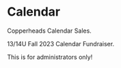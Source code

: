 # Calendar
Copperheads Calendar Sales.

13/14U Fall 2023 Calendar Fundraiser.

This is for administrators only!
